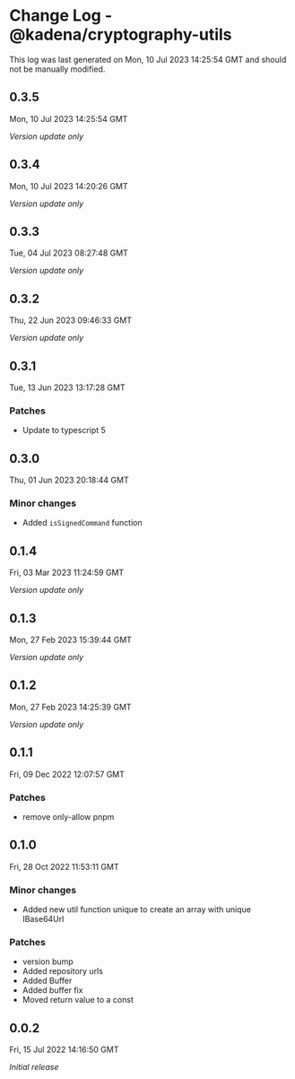 # Change Log - @kadena/cryptography-utils

This log was last generated on Mon, 10 Jul 2023 14:25:54 GMT and should not be manually modified.

## 0.3.5
Mon, 10 Jul 2023 14:25:54 GMT

_Version update only_

## 0.3.4
Mon, 10 Jul 2023 14:20:26 GMT

_Version update only_

## 0.3.3
Tue, 04 Jul 2023 08:27:48 GMT

_Version update only_

## 0.3.2
Thu, 22 Jun 2023 09:46:33 GMT

_Version update only_

## 0.3.1
Tue, 13 Jun 2023 13:17:28 GMT

### Patches

- Update to typescript 5

## 0.3.0
Thu, 01 Jun 2023 20:18:44 GMT

### Minor changes

- Added `isSignedCommand` function

## 0.1.4
Fri, 03 Mar 2023 11:24:59 GMT

_Version update only_

## 0.1.3
Mon, 27 Feb 2023 15:39:44 GMT

_Version update only_

## 0.1.2
Mon, 27 Feb 2023 14:25:39 GMT

_Version update only_

## 0.1.1
Fri, 09 Dec 2022 12:07:57 GMT

### Patches

- remove only-allow pnpm

## 0.1.0
Fri, 28 Oct 2022 11:53:11 GMT

### Minor changes

- Added new util function unique to create an array with unique IBase64Url

### Patches

- version bump
- Added repository urls
- Added Buffer
- Added buffer fix
- Moved return value to a const

## 0.0.2
Fri, 15 Jul 2022 14:16:50 GMT

_Initial release_

